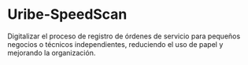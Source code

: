 # Uribe-SpeedScan
Digitalizar el proceso de registro de órdenes de servicio para pequeños negocios o técnicos independientes, reduciendo el uso de papel y mejorando la organización.
